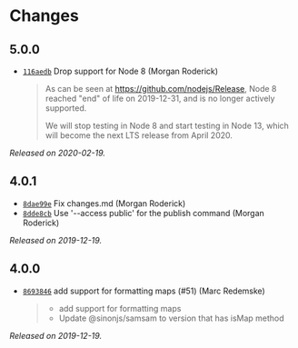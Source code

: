 # Changes

## 5.0.0

- [`116aedb`](https://github.com/sinonjs/formatio/commit/116aedb20ca89f5f022633457366afe17b070772)
  Drop support for Node 8 (Morgan Roderick)
    >
    > As can be seen at https://github.com/nodejs/Release, Node 8 reached
    > "end" of life on 2019-12-31, and is no longer actively supported.
    >
    > We will stop testing in Node 8 and start testing in Node 13, which will
    > become the next LTS release from April 2020.
    >

_Released on 2020-02-19._

## 4.0.1

- [`8dae99e`](https://github.com/sinonjs/formatio/commit/8dae99e19fb1f63707669aa18375aac377de92be)
  Fix changes.md (Morgan Roderick)
- [`8dde8cb`](https://github.com/sinonjs/formatio/commit/8dde8cb370a2ea54f8d46ff43d1bf69a6ce661c5)
  Use '--access public' for the publish command (Morgan Roderick)

_Released on 2019-12-19._

## 4.0.0

- [`8693846`](https://github.com/sinonjs/formatio/commit/869384686588e4c71612ce99e4b840842a0e5a46)
  add support for formatting maps (#51) (Marc Redemske)
    > * add support for formatting maps
    > * Update @sinonjs/samsam to version that has isMap method

_Released on 2019-12-19._
